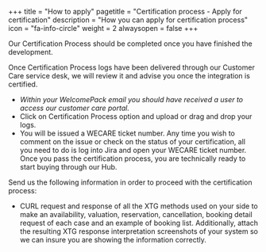 +++
title = "How to apply"
pagetitle = "Certification process - Apply for certification"
description = "How you can apply for certification process"
icon = "fa-info-circle"
weight = 2
alwaysopen = false
+++

Our Certification Process should be completed once you have finished the development.

Once Certification Process logs have been delivered through our Customer Care service desk, we will review it and advise you once the integration is certified.

- _Within your WelcomePack email you should have received a user to access our customer care portal._
- Click on Certification Process option and upload or drag and drop your logs.
- You will be issued a WECARE ticket number. Any time you wish to comment on the issue or check on the status of your certification, all you need to do is log into Jira and open your WECARE ticket number. Once you pass the certification process, you are technically ready to start buying through our Hub.

Send us the following information in order to proceed with the certification process:

- CURL request and response of all the XTG methods used on your side to make an availability, valuation, reservation, cancellation, booking detail request of each case and an example of booking list. Additionally, attach the resulting XTG response interpretation screenshots of your system so we can insure you are showing the information correctly.
